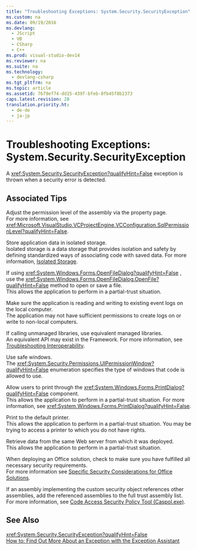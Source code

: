 ```yaml
---
title: "Troubleshooting Exceptions: System.Security.SecurityException"
ms.custom: na
ms.date: 09/19/2016
ms.devlang: 
  - JScript
  - VB
  - CSharp
  - C++
ms.prod: visual-studio-dev14
ms.reviewer: na
ms.suite: na
ms.technology: 
  - devlang-csharp
ms.tgt_pltfrm: na
ms.topic: article
ms.assetid: 7679ef74-dd15-439f-bfeb-0fb45f8b2373
caps.latest.revision: 28
translation.priority.ht: 
  - de-de
  - ja-jp
---
```

# Troubleshooting Exceptions: System.Security.SecurityException
A <xref:System.Security.SecurityException?qualifyHint=False> exception is thrown when a security error is detected.  
  
## Associated Tips  
 Adjust the permission level of the assembly via the property page.  
 For more information, see <xref:Microsoft.VisualStudio.VCProjectEngine.VCConfiguration.SqlPermissionLevel?qualifyHint=False>.  
  
 Store application data in isolated storage.  
 Isolated storage is a data storage that provides isolation and safety by defining standardized ways of associating code with saved data. For more information, [Isolated Storage](assetId:///aff939d7-9e49-46f2-a8cd-938d3020e94e).  
  
 If using <xref:System.Windows.Forms.OpenFileDialog?qualifyHint=False> , use the <xref:System.Windows.Forms.OpenFileDialog.OpenFile?qualifyHint=False> method to open or save a file.  
 This allows the application to perform in a partial-trust situation.  
  
 Make sure the application is reading and writing to existing event logs on the local computer.  
 The application may not have sufficient permissions to create logs on or write to non-local computers.  
  
 If calling unmanaged libraries, use equivalent managed libraries.  
 An equivalent API may exist in the Framework. For more information, see [Troubleshooting Interoperability](../vs140/Troubleshooting-Interoperability--Visual-Basic-.md).  
  
 Use safe windows.  
 The <xref:System.Security.Permissions.UIPermissionWindow?qualifyHint=False> enumeration specifies the type of windows that code is allowed to use.  
  
 Allow users to print through the <xref:System.Windows.Forms.PrintDialog?qualifyHint=False> component.  
 This allows the application to perform in a partial-trust situation. For more information, see <xref:System.Windows.Forms.PrintDialog?qualifyHint=False>.  
  
 Print to the default printer.  
 This allows the application to perform in a partial-trust situation. You may be trying to access a printer to which you do not have rights.  
  
 Retrieve data from the same Web server from which it was deployed.  
 This allows the application to perform in a partial-trust situation.  
  
 When deploying an Office solution, check to make sure you have fulfilled all necessary security requirements.  
 For more information see [Specific Security Considerations for Office Solutions](assetId:///6a8b3e12-26c6-4ee2-a37e-d5bc8df9c5d1).  
  
 If an assembly implementing the custom security object references other assemblies, add the referenced assemblies to the full trust assembly list.  
 For more information, see [Code Access Security Policy Tool (Caspol.exe)](assetId:///d2bf6123-7b0c-4e60-87ad-a39a1c3eb2e0).  
  
## See Also  
 <xref:System.Security.SecurityException?qualifyHint=False>   
 [How to: Find Out More About an Exception with the Exception Assistant](../Topic/How%20to:%20Use%20the%20Exception%20Assistant.md)
